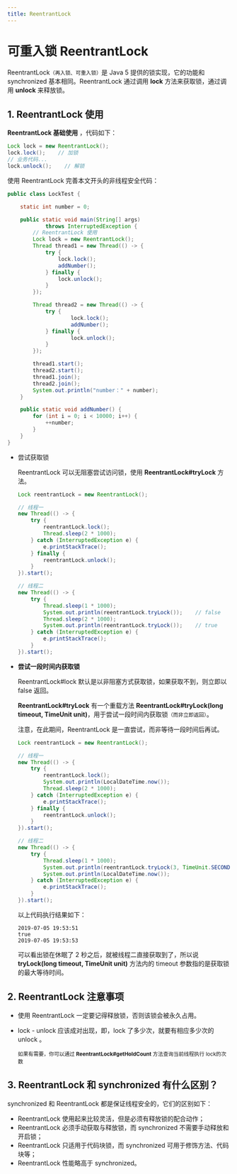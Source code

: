 ```yaml
---
title: ReentrantLock
---
```


# 可重入锁 ReentrantLock

ReentrantLock<small>（再入锁、可重入锁）</small>是 Java 5 提供的锁实现，它的功能和 synchronized 基本相同。ReentrantLock 通过调用 **lock** 方法来获取锁，通过调用 **unlock** 来释放锁。

## 1. ReentrantLock 使用

**ReentrantLock 基础使用** ，代码如下：
    
```java
Lock lock = new ReentrantLock();
lock.lock();    // 加锁
// 业务代码...
lock.unlock();    // 解锁
```

使用 ReentrantLock 完善本文开头的非线程安全代码：

```java
public class LockTest {

    static int number = 0;

    public static void main(String[] args) 
            throws InterruptedException {
        // ReentrantLock 使用
        Lock lock = new ReentrantLock();
        Thread thread1 = new Thread(() -> {
            try {
                lock.lock();
                addNumber();
            } finally {
                lock.unlock();
            }
        });

        Thread thread2 = new Thread(() -> {
            try {
                    lock.lock();
                    addNumber();
            } finally {
                    lock.unlock();
            }
        });

        thread1.start();
        thread2.start();
        thread1.join();
        thread2.join();
        System.out.println("number：" + number);
    }

    public static void addNumber() {
        for (int i = 0; i < 10000; i++) {
            ++number;
        }
    }
}
```

-   尝试获取锁

    ReentrantLock 可以无阻塞尝试访问锁，使用 **ReentrantLock#tryLock** 方法。

    ```java
    Lock reentrantLock = new ReentrantLock();

    // 线程一
    new Thread(() -> {
        try {
            reentrantLock.lock();
            Thread.sleep(2 * 1000);
        } catch (InterruptedException e) {
            e.printStackTrace();
        } finally {
            reentrantLock.unlock();
        }
    }).start();

    // 线程二
    new Thread(() -> {
        try {
            Thread.sleep(1 * 1000);
            System.out.println(reentrantLock.tryLock());    // false
            Thread.sleep(2 * 1000);
            System.out.println(reentrantLock.tryLock());    // true
        } catch (InterruptedException e) {
            e.printStackTrace();
        }
    }).start();
    ```


-   **尝试一段时间内获取锁**

    ReentrantLock#lock 默认是以非阻塞方式获取锁，如果获取不到，则立即以 false 返回。

    **ReentrantLock#tryLock** 有一个重载方法 **ReentrantLock#tryLock(long timeout, TimeUnit unit)**，用于尝试一段时间内获取锁<small>（而非立即返回）</small>。

    注意，在此期间，ReentrantLock 是一直尝试，而非等待一段时间后再试。

    ```java
    Lock reentrantLock = new ReentrantLock();

    // 线程一
    new Thread(() -> {
        try {
            reentrantLock.lock();
            System.out.println(LocalDateTime.now());
            Thread.sleep(2 * 1000);
        } catch (InterruptedException e) {
            e.printStackTrace();
        } finally {
            reentrantLock.unlock();
        }
    }).start();

    // 线程二
    new Thread(() -> {
        try {
            Thread.sleep(1 * 1000);
            System.out.println(reentrantLock.tryLock(3, TimeUnit.SECONDS));
            System.out.println(LocalDateTime.now());
        } catch (InterruptedException e) {
            e.printStackTrace();
        }
    }).start();
    ```

    以上代码执行结果如下：

        2019-07-05 19:53:51
        true
        2019-07-05 19:53:53

    可以看出锁在休眠了 2 秒之后，就被线程二直接获取到了，所以说 **tryLock(long timeout, TimeUnit unit)** 方法内的 timeout 参数指的是获取锁的最大等待时间。

## 2. ReentrantLock 注意事项

- 使用 ReentrantLock 一定要记得释放锁，否则该锁会被永久占用。

- lock - unlock 应该成对出现，即，lock 了多少次，就要有相应多少次的 unlock 。

  <small>如果有需要，你可以通过 **ReentrantLock#getHoldCount** 方法查询当前线程执行 lock的次数</small>

## 3. ReentrantLock 和 synchronized 有什么区别？

synchronized 和 ReentrantLock 都是保证线程安全的，它们的区别如下：

* ReentrantLock 使用起来比较灵活，但是必须有释放锁的配合动作；
* ReentrantLock 必须手动获取与释放锁，而 synchronized 不需要手动释放和开启锁；
* ReentrantLock 只适用于代码块锁，而 synchronized 可用于修饰方法、代码块等；
* ReentrantLock 性能略高于 synchronized。
